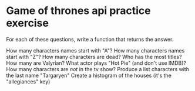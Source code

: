 # Game of thrones api practice exercise
For each of these questions, write a function that returns the answer.

How many characters names start with "A"?
How many characters names start with "Z"?
How many characters are dead?
Who has the most titles?
How many are Valyrian?
What actor plays "Hot Pie" (and don't use IMDB)?
How many characters are *not* in the tv show?
Produce a list characters with the last name "Targaryen"
Create a histogram of the houses (it's the "allegiances" key)